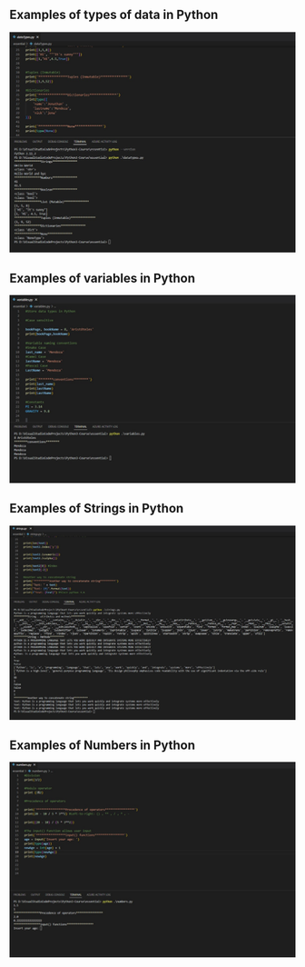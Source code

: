 ## Examples of types of data in Python
![Screenshot](prtsc/dataTypesPython3.jpg)

## Examples of variables in Python
![Screenshot](prtsc/variablesPython3.jpg)

## Examples of Strings in Python
![Screenshot](prtsc/stringsPython3.jpg)

## Examples of Numbers in Python
![Screenshot](prtsc/numbersPython3.jpg)


